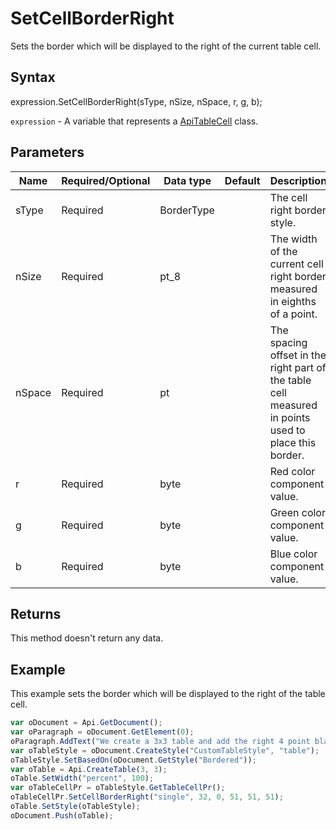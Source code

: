# SetCellBorderRight

Sets the border which will be displayed to the right of the current table cell.

## Syntax

expression.SetCellBorderRight(sType, nSize, nSpace, r, g, b);

`expression` - A variable that represents a [ApiTableCell](../ApiTableCell.md) class.

## Parameters

| **Name** | **Required/Optional** | **Data type** | **Default** | **Description** |
| ------------- | ------------- | ------------- | ------------- | ------------- |
| sType | Required | BorderType |  | The cell right border style. |
| nSize | Required | pt_8 |  | The width of the current cell right border measured in eighths of a point. |
| nSpace | Required | pt |  | The spacing offset in the right part of the table cell measured in points used to place this border. |
| r | Required | byte |  | Red color component value. |
| g | Required | byte |  | Green color component value. |
| b | Required | byte |  | Blue color component value. |

## Returns

This method doesn't return any data.

## Example

This example sets the border which will be displayed to the right of the table cell.

```javascript
var oDocument = Api.GetDocument();
var oParagraph = oDocument.GetElement(0);
oParagraph.AddText("We create a 3x3 table and add the right 4 point black border to all cells:");
var oTableStyle = oDocument.CreateStyle("CustomTableStyle", "table");
oTableStyle.SetBasedOn(oDocument.GetStyle("Bordered"));
var oTable = Api.CreateTable(3, 3);
oTable.SetWidth("percent", 100);
var oTableCellPr = oTableStyle.GetTableCellPr();
oTableCellPr.SetCellBorderRight("single", 32, 0, 51, 51, 51);
oTable.SetStyle(oTableStyle);
oDocument.Push(oTable);
```
